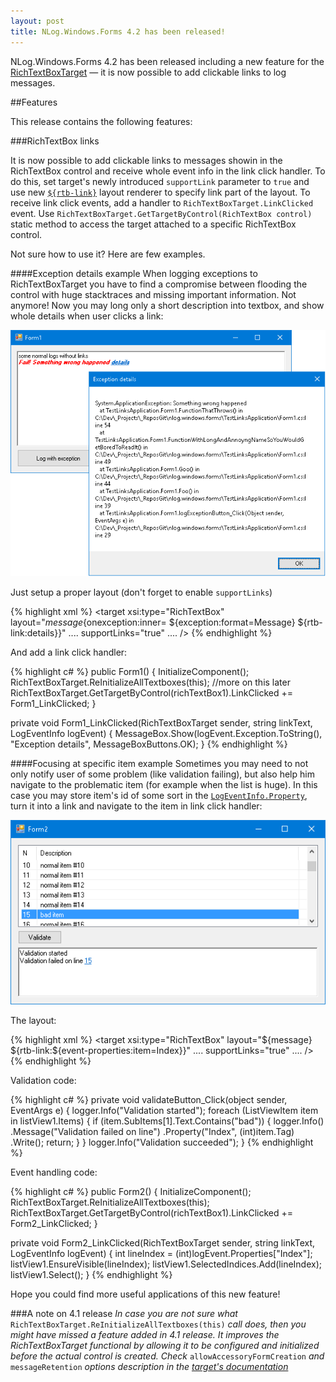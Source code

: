 ```yaml
---
layout: post
title: NLog.Windows.Forms 4.2 has been released!
---
```


NLog.Windows.Forms 4.2 has been released including a new feature for the [RichTextBoxTarget](https://github.com/NLog/NLog.Windows.Forms/wiki/RichTextBoxTarget) — it is now possible to add clickable links to log messages.

##Features

This release contains the following features:

###RichTextBox links 

It is now possible to add clickable links to messages showin in the RichTextBox control and receive whole event info in the link click handler. 
To do this, set target's newly introduced `supportLink` parameter to `true` and use new [`${rtb-link}`](https://github.com/NLog/NLog.Windows.Forms/wiki/RTB-Link-Layout-Renderer) layout renderer to specify link part of the layout. 
To receive link click events, add a handler to `RichTextBoxTarget.LinkClicked` event. Use `RichTextBoxTarget.GetTargetByControl(RichTextBox control)` static method to access the target attached to a specific RichTextBox control.

Not sure how to use it? Here are few examples. 

####Exception details example
When logging exceptions to RichTextBoxTarget you have to find a compromise between flooding the control with huge stacktraces and missing important information. Not anymore! Now you may long only a short description into textbox, and show whole details when user clicks a link:

<img src="/images/posts/2015/12/link_exception_details_click.png">

Just setup a proper layout (don't forget to enable `supportLinks`)

{% highlight xml %}
<target xsi:type="RichTextBox"
            layout="${message}${onexception:inner= ${exception:format=Message} ${rtb-link:details}}"
         ....
            supportLinks="true"
         ....
            />
{% endhighlight %}

And add a link click handler:

{% highlight c# %}
public Form1()
{
    InitializeComponent();
    RichTextBoxTarget.ReInitializeAllTextboxes(this); //more on this later
    RichTextBoxTarget.GetTargetByControl(richTextBox1).LinkClicked += Form1_LinkClicked;
}

private void Form1_LinkClicked(RichTextBoxTarget sender, string linkText, LogEventInfo logEvent)
{
    MessageBox.Show(logEvent.Exception.ToString(), "Exception details", MessageBoxButtons.OK);
}
{% endhighlight %}

####Focusing at specific item example
Sometimes you may need to not only notify user of some problem (like validation failing), but also help him navigate to the problematic item (for example when the list is huge). In this case you may store item's id of some sort in the [`LogEventInfo.Property`](https://github.com/NLog/NLog/wiki/EventProperties-Layout-Renderer), turn it into a link and navigate to the item in link click handler:

<img src="/images/posts/2015/12/event_properties_link_click.png">

The layout:

{% highlight xml %}
<target xsi:type="RichTextBox"
            layout="${message} ${rtb-link:${event-properties:item=Index}}"
            ....
            supportLinks="true"
            ....
            />
{% endhighlight %}

Validation code:

{% highlight c# %}
private void validateButton_Click(object sender, EventArgs e)
{
    logger.Info("Validation started");
    foreach (ListViewItem item in listView1.Items)
    {
       if (item.SubItems[1].Text.Contains("bad"))
       {
            logger.Info()
               .Message("Validation failed on line")
               .Property("Index", (int)item.Tag)
               .Write();
            return;
        }
    }
    logger.Info("Validation succeeded");
}
{% endhighlight %}

Event handling code:

{% highlight c# %}
public Form2()
{
    InitializeComponent();
    RichTextBoxTarget.ReInitializeAllTextboxes(this);
    RichTextBoxTarget.GetTargetByControl(richTextBox1).LinkClicked += Form2_LinkClicked;
}

private void Form2_LinkClicked(RichTextBoxTarget sender, string linkText, LogEventInfo logEvent)
{
    int lineIndex = (int)logEvent.Properties["Index"];
    listView1.EnsureVisible(lineIndex);
    listView1.SelectedIndices.Add(lineIndex);
    listView1.Select();
}
{% endhighlight %}

Hope you could find more useful applications of this new feature!

###A note on 4.1 release
_In case you are not sure what_ `RichTextBoxTarget.ReInitializeAllTextboxes(this)` _call does, then you might have missed a feature added in 4.1 release. It improves the RichTextBoxTarget functional by allowing it to be configured and initialized before the actual control is created. Check_ `allowAccessoryFormCreation` _and_ `messageRetention` _options description in the [target's documentation](https://github.com/NLog/NLog.Windows.Forms/wiki/RichTextBoxTarget)_

